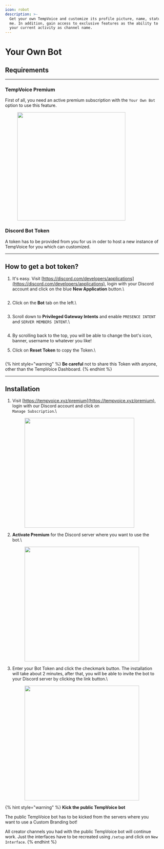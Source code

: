 ```yaml
---
icon: robot
description: >-
  Get your own TempVoice and customize its profile picture, name, status, about
  me. In addition, gain access to exclusive features as the ability to display
  your current activity as channel name.
---
```


# Your Own Bot

## Requirements

***

### TempVoice Premium

First of all, you need an active premium subscription with the `Your Own Bot` option to use this feature.

<figure><img src="../.gitbook/assets/Premium Plan.png" alt="" width="354"><figcaption></figcaption></figure>

### Discord Bot Token

A token has to be provided from you for us in oder to host a new instance of TempVoice for you which can customized.

***

## How to get a bot token?

1.  It's easy. Visit [https://discord.com/developers/applications](https://discord.com/developers/applications), login with your Discord account and click on the blue **New Application** button.\


    <figure><img src="../.gitbook/assets/image (9) (1).png" alt=""><figcaption></figcaption></figure>
2.  Click on the **Bot** tab on the left.\


    <figure><img src="../.gitbook/assets/image (10) (1).png" alt=""><figcaption></figcaption></figure>
3.  Scroll down to **Privileged Gateway Intents** and enable `PRESENCE INTENT` and `SERVER MEMBERS INTENT`.\


    <figure><img src="../.gitbook/assets/image (11) (1).png" alt=""><figcaption></figcaption></figure>
4. By scrolling back to the top, you will be able to change the bot's icon, banner, username to whatever you like!
5.  Click on **Reset Token** to copy the Token.\


    <figure><img src="../.gitbook/assets/image (12) (1).png" alt=""><figcaption></figcaption></figure>

{% hint style="warning" %}
**Be careful** not to share this Token with anyone, other than the TempVoice Dashboard.
{% endhint %}

***

## Installation

1.  Visit [https://tempvoice.xyz/premium](https://tempvoice.xyz/premium), login with our Discord account and click on\
    `Manage Subscription`.\


    <figure><img src="../.gitbook/assets/Manage Premium (1).png" alt="" width="359"><figcaption></figcaption></figure>
2.  **Activate Premium** for the Discord server where you want to use the bot.\


    <figure><img src="../.gitbook/assets/Activate Premium (1).png" alt="" width="375"><figcaption></figcaption></figure>
3.  Enter your Bot Token and click the checkmark button. The installation will take about 2 minutes, after that, you will be able to invite the bot to your Discord server by clicking the link button.\\

    <figure><img src="../.gitbook/assets/Manage Custom Branding.png" alt="" width="375"><figcaption></figcaption></figure>

{% hint style="warning" %}
**Kick the public TempVoice bot**

The public TempVoice bot has to be kicked from the servers where you want to use a Custom Branding bot!

All creator channels you had with the public TempVoice bot will continue work. Just the interfaces have to be recreated using `/setup` and click on `New Interface`.
{% endhint %}
